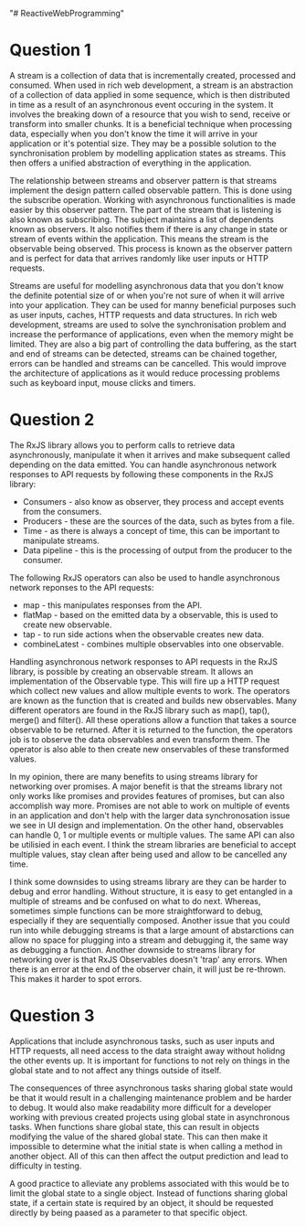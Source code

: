 "# ReactiveWebProgramming" 

# Question 1
A stream is a collection of data that is incrementally created, processed and consumed. When used in rich web development, a stream is an abstraction of a collection of data applied in some sequence, which is then distributed in time as a result of an asynchronous event occuring in the system. It involves the breaking down of a resource that you wish to send, receive or transform into smaller chunks. It is a beneficial technique when processing data, especially when you don't know the time it will arrive in your application or it's potential size. They may be a possible solution to the synchronisation problem by modelling application states as streams. This then offers a unified abstraction of everything in the application. 

The relationship between streams and observer pattern is that streams implement the design pattern called observable pattern. This is done using the subscribe operation. Working with asynchronous functionalities is made easier by this observer pattern. The part of the stream that is listening is also known as subscribing. The subject maintains a list of dependents known as observers. It also notifies them if there is any change in state or stream of events within the application. This means the stream is the observable being observed. This process is known as the observer pattern and is perfect for data that arrives randomly like user inputs or HTTP requests.

Streams are useful for modelling asynchronous data that you don't know the definite potential size of or when you're not sure of when it will arrive into your application. They can be used for manny beneficial purposes such as user inputs, caches, HTTP requests and data structures. In rich web development, streams are used to solve the synchronisation problem and increase the performance of applications, even when the memory might be limited. They are also a big part of controlling the data buffering, as the start and end of streams can be detected, streams can be chained together, errors can be handled and streams can be cancelled. This would improve the architecture of applications as it would reduce processing problems such as keyboard input, mouse clicks and timers.


# Question 2
The RxJS library allows you to perform calls to retrieve data asynchronously, manipulate it when it arrives and make subsequent called depending on the data emitted. You can handle asynchronous network responses to API requests by following these components in the RxJS library:
- Consumers - also know as observer, they process and accept events from the consumers.
- Producers - these are the sources of the data, such as bytes from a file.
- Time - as there is always a concept of time, this can be important to manipulate streams.
- Data pipeline - this is the processing of output from the producer to the consumer.

The following RxJS operators can also be used to handle asynchronous network reponses to the API requests:
- map - this manipulates responses from the API.
- flatMap - based on the emitted data by a observable, this is used to create new observable.
- tap - to run side actions when the observable creates new data.
- combineLatest - combines multiple observables into one observable.

Handling asynchronous network responses to API requests in the RxJS library, is possible by creating an observable stream. It allows an implementation of the Observable type. This will fire up a HTTP request which collect new values and allow multiple events to work. The operators are known as the function that is created and builds new observables. Many different operators are found in the RxJS library such as map(), tap(), merge() and filter(). All these operations allow a function that takes a source observable to be returned. After it is returned to the function, the operators job is to observe the data observables and even transform them. The operator is also able to then create new onservables of these transformed values.

In my opinion, there are many benefits to using streams library for networking over promises. A major benefit is that the streams library not only works like promises and provides features of promises, but can also accomplish way more. Promises are not able to work on multiple of events in an application and don't help with the larger data synchronosation issue we see in UI design and implementation. On the other hand, observables can handle 0, 1 or multiple events or multiple values. The same API can also be utilisied in each event. I think the stream libraries are beneficial to accept multiple values, stay clean after being used and allow to be cancelled any time.

I think some downsides to using streams library are they can be harder to debug and error handling. Without structure, it is easy to get entangled in a multiple of streams and be confused on what to do next. Whereas, sometimes simple functions can be more straightforward to debug, especially if they are sequentially composed. Another issue that you could run into while debugging streams is that a large amount of abstarctions can allow no space for plugging into a stream and debugging it, the same way as debugging a function. Another downside to streams library for networking over is that RxJS Observables doesn't 'trap' any errors. When there is an error at the end of the observer chain, it will just be re-thrown. This makes it harder to spot errors.


# Question 3
Applications that include asynchronous tasks, such as user inputs and HTTP requests, all need access to the data straight away without holidng the other events up. It is important for functions to not rely on things in the global state and to not affect any things outside of itself.

The consequences of three asynchronous tasks sharing global state would be that it would result in a challenging maintenance problem and be harder to debug. It would also make readability more difficult for a developer working with previous created projects using global state in asynchronous tasks. When functions share global state, this can result in objects modifying the value of the shared global state. This can then make it impossible to determine what the initial state is when calling a method in another object. All of this can then affect the output prediction and lead to difficulty in testing. 

A good practice to alleviate any problems associated with this would be to limit the global state to a single object. Instead of functions sharing global state, if a certain state is required by an object, it should be requested directly by being paased as a parameter to that specific object.